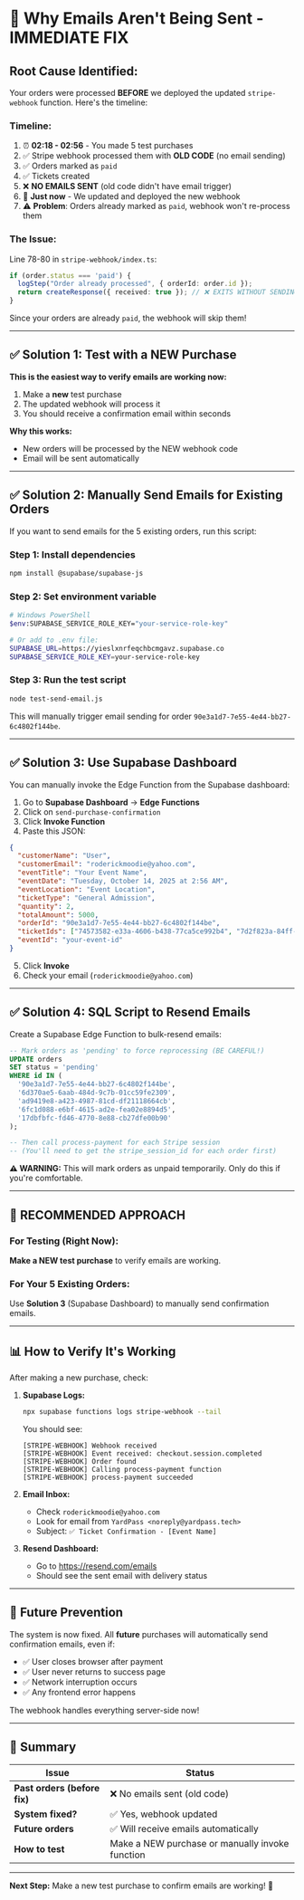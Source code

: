 # 🚨 Why Emails Aren't Being Sent - IMMEDIATE FIX

## **Root Cause Identified:**

Your orders were processed **BEFORE** we deployed the updated `stripe-webhook` function. Here's the timeline:

### **Timeline:**
1. ⏰ **02:18 - 02:56** - You made 5 test purchases
2. ✅ Stripe webhook processed them with **OLD CODE** (no email sending)
3. ✅ Orders marked as `paid`
4. ✅ Tickets created
5. ❌ **NO EMAILS SENT** (old code didn't have email trigger)
6. 🔧 **Just now** - We updated and deployed the new webhook
7. ⚠️ **Problem**: Orders already marked as `paid`, webhook won't re-process them

### **The Issue:**

Line 78-80 in `stripe-webhook/index.ts`:
```typescript
if (order.status === 'paid') {
  logStep("Order already processed", { orderId: order.id });
  return createResponse({ received: true }); // ❌ EXITS WITHOUT SENDING EMAIL
}
```

Since your orders are already `paid`, the webhook will skip them!

---

## **✅ Solution 1: Test with a NEW Purchase**

**This is the easiest way to verify emails are working now:**

1. Make a **new** test purchase
2. The updated webhook will process it
3. You should receive a confirmation email within seconds

**Why this works:**
- New orders will be processed by the NEW webhook code
- Email will be sent automatically

---

## **✅ Solution 2: Manually Send Emails for Existing Orders**

If you want to send emails for the 5 existing orders, run this script:

### **Step 1: Install dependencies**
```bash
npm install @supabase/supabase-js
```

### **Step 2: Set environment variable**
```bash
# Windows PowerShell
$env:SUPABASE_SERVICE_ROLE_KEY="your-service-role-key"

# Or add to .env file:
SUPABASE_URL=https://yieslxnrfeqchbcmgavz.supabase.co
SUPABASE_SERVICE_ROLE_KEY=your-service-role-key
```

### **Step 3: Run the test script**
```bash
node test-send-email.js
```

This will manually trigger email sending for order `90e3a1d7-7e55-4e44-bb27-6c4802f144be`.

---

## **✅ Solution 3: Use Supabase Dashboard**

You can manually invoke the Edge Function from the Supabase dashboard:

1. Go to **Supabase Dashboard** → **Edge Functions**
2. Click on `send-purchase-confirmation`
3. Click **Invoke Function**
4. Paste this JSON:

```json
{
  "customerName": "User",
  "customerEmail": "roderickmoodie@yahoo.com",
  "eventTitle": "Your Event Name",
  "eventDate": "Tuesday, October 14, 2025 at 2:56 AM",
  "eventLocation": "Event Location",
  "ticketType": "General Admission",
  "quantity": 2,
  "totalAmount": 5000,
  "orderId": "90e3a1d7-7e55-4e44-bb27-6c4802f144be",
  "ticketIds": ["74573582-e33a-4606-b438-77ca5ce992b4", "7d2f823a-84ff-4cd0-8435-e95c66999e99"],
  "eventId": "your-event-id"
}
```

5. Click **Invoke**
6. Check your email (`roderickmoodie@yahoo.com`)

---

## **✅ Solution 4: SQL Script to Resend Emails**

Create a Supabase Edge Function to bulk-resend emails:

```sql
-- Mark orders as 'pending' to force reprocessing (BE CAREFUL!)
UPDATE orders
SET status = 'pending'
WHERE id IN (
  '90e3a1d7-7e55-4e44-bb27-6c4802f144be',
  '6d370ae5-6aab-484d-9c7b-01cc59fe2309',
  'ad9419e8-a423-4987-81cd-df21118664cb',
  '6fc1d088-e6bf-4615-ad2e-fea02e8894d5',
  '17dbfbfc-fd46-4770-8e88-cb27dfe00b90'
);

-- Then call process-payment for each Stripe session
-- (You'll need to get the stripe_session_id for each order first)
```

**⚠️ WARNING:** This will mark orders as unpaid temporarily. Only do this if you're comfortable.

---

## **🎯 RECOMMENDED APPROACH**

### **For Testing (Right Now):**
**Make a NEW test purchase** to verify emails are working.

### **For Your 5 Existing Orders:**
Use **Solution 3** (Supabase Dashboard) to manually send confirmation emails.

---

## **📊 How to Verify It's Working**

After making a new purchase, check:

1. **Supabase Logs:**
   ```bash
   npx supabase functions logs stripe-webhook --tail
   ```
   
   You should see:
   ```
   [STRIPE-WEBHOOK] Webhook received
   [STRIPE-WEBHOOK] Event received: checkout.session.completed
   [STRIPE-WEBHOOK] Order found
   [STRIPE-WEBHOOK] Calling process-payment function
   [STRIPE-WEBHOOK] process-payment succeeded
   ```

2. **Email Inbox:**
   - Check `roderickmoodie@yahoo.com`
   - Look for email from `YardPass <noreply@yardpass.tech>`
   - Subject: `✅ Ticket Confirmation - [Event Name]`

3. **Resend Dashboard:**
   - Go to https://resend.com/emails
   - Should see the sent email with delivery status

---

## **🔧 Future Prevention**

The system is now fixed. All **future** purchases will automatically send confirmation emails, even if:
- ✅ User closes browser after payment
- ✅ User never returns to success page
- ✅ Network interruption occurs
- ✅ Any frontend error happens

The webhook handles everything server-side now!

---

## **📝 Summary**

| Issue | Status |
|-------|--------|
| **Past orders (before fix)** | ❌ No emails sent (old code) |
| **System fixed?** | ✅ Yes, webhook updated |
| **Future orders** | ✅ Will receive emails automatically |
| **How to test** | Make a NEW purchase or manually invoke function |

---

**Next Step:** Make a new test purchase to confirm emails are working! 🎉




